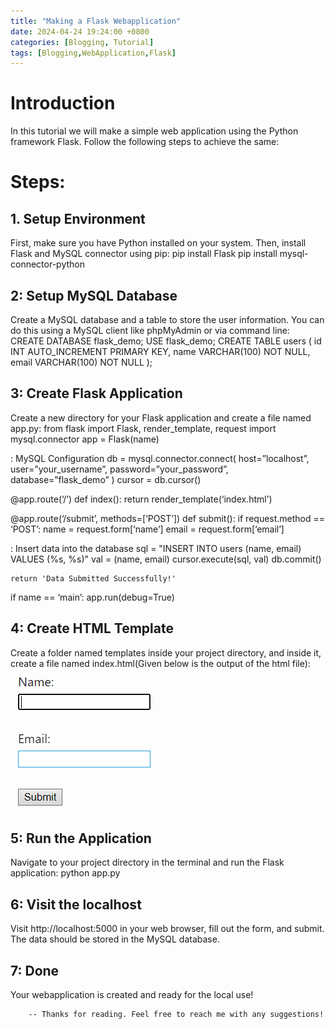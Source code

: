 ```yaml
---
title: "Making a Flask Webapplication"
date: 2024-04-24 19:24:00 +0800
categories: [Blogging, Tutorial]
tags: [Blogging,WebApplication,Flask]
---
```


# Introduction

In this tutorial we will make a simple web application using the Python framework Flask. Follow the following steps to achieve the same:

# Steps:

## 1. Setup Environment
First, make sure you have Python installed on your system. Then, install Flask and MySQL connector using pip: pip install Flask pip install mysql-connector-python

## 2: Setup MySQL Database
Create a MySQL database and a table to store the user information. You can do this using a MySQL client like phpMyAdmin or via command line: 
CREATE DATABASE flask_demo; 
USE flask_demo; 
CREATE TABLE users ( id INT AUTO_INCREMENT PRIMARY KEY, name VARCHAR(100) NOT NULL, email VARCHAR(100) NOT NULL );

## 3: Create Flask Application
Create a new directory for your Flask application and create a file named app.py: 
from flask import Flask, render_template, request import mysql.connector
app = Flask(name)

: MySQL Configuration
db = mysql.connector.connect( host=”localhost”, user=”your_username”, password=”your_password”, database=”flask_demo” ) cursor = db.cursor()

@app.route(‘/’) def index(): return render_template(‘index.html’)

@app.route(‘/submit’, methods=[‘POST’]) def submit(): if request.method == ‘POST’: name = request.form[‘name’] email = request.form[‘email’]

:   Insert data into the database
    sql = "INSERT INTO users (name, email) VALUES (%s, %s)"
    val = (name, email)
    cursor.execute(sql, val)
    db.commit()

    return 'Data Submitted Successfully!'

if name == ‘main’: app.run(debug=True)

## 4: Create HTML Template
Create a folder named templates inside your project directory, and inside it, create a file named index.html(Given below is the output of the html file):
![alt text](https://github.com/ManavRaval/myImages/blob/main/cloud_img4.png?raw=true)

## 5: Run the Application
Navigate to your project directory in the terminal and run the Flask application: python app.py

## 6: Visit the localhost
Visit http://localhost:5000 in your web browser, fill out the form, and submit. The data should be stored in the MySQL database.

## 7: Done
Your webapplication is created and ready for the local use!

        -- Thanks for reading. Feel free to reach me with any suggestions! 